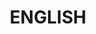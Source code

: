 ---
title: ENGLISH
crosslinks:
- exmuslim
- language_exchange
- interestingasfuck
- ukipparty
- Spanish
- EnglishLearning
- EnglishEverywhere
- NoShitSherlock
- me_irl
- stopdrinking
- redditgetsdrawn
---